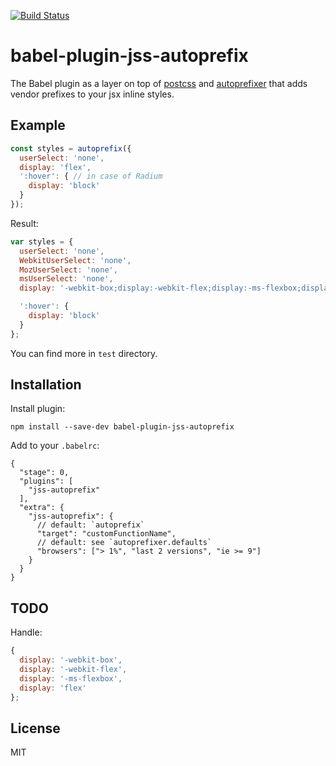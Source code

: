 [![Build Status](https://travis-ci.org/arsemyonov/babel-plugin-jss-autoprefix.svg)](https://travis-ci.org/arsemyonov/babel-plugin-jss-autoprefix)

# babel-plugin-jss-autoprefix

The Babel plugin as a layer on top of [postcss](https://github.com/postcss/postcss) and [autoprefixer](https://github.com/postcss/autoprefixer) that adds vendor prefixes to your jsx inline styles.

## Example

```javascript
const styles = autoprefix({
  userSelect: 'none',
  display: 'flex',
  ':hover': { // in case of Radium
    display: 'block'
  }
});
```

Result:

```javascript
var styles = {
  userSelect: 'none',
  WebkitUserSelect: 'none',
  MozUserSelect: 'none',
  msUserSelect: 'none',
  display: '-webkit-box;display:-webkit-flex;display:-ms-flexbox;display:flex',

  ':hover': {
    display: 'block'
  }
};
```

You can find more in `test` directory.

## Installation

Install plugin:
```
npm install --save-dev babel-plugin-jss-autoprefix
```

Add to your `.babelrc`:

```
{
  "stage": 0,
  "plugins": [
    "jss-autoprefix"
  ],
  "extra": {
    "jss-autoprefix": {
      // default: `autoprefix`
      "target": "customFunctionName",
      // default: see `autoprefixer.defaults`
      "browsers": ["> 1%", "last 2 versions", "ie >= 9"]
    }
  }
}
```

## TODO

Handle:

```javascript
{
  display: '-webkit-box',
  display: '-webkit-flex',
  display: '-ms-flexbox',
  display: 'flex'
};
```

## License

MIT
